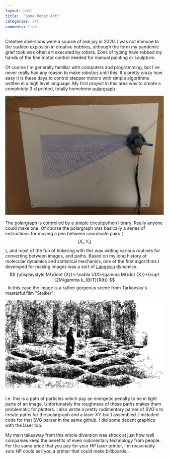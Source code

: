 ```yaml
---
layout: post
title:  "Some Robot Art"
categories: art
comments: true
---
```


Creative diversions were a source of real joy in 2020. I was not immune to the sudden explosion in creative hobbies, although the form my pandemic grief took was often art executed by robots. Eons of typing have robbed my hands of the fine motor control needed for manual painting or sculpture.

Of course I'm generally familiar with computers and programming, but I've never really had any reason to make robotics until this. It's pretty crazy how easy it is these days to control stepper motors with simple algorithms written in a high level language. My first project in this area was to create a completely 3-d printed, totally homebrew [polargraph](https://github.com/jparkhill/python_polargraph).

![polargraph](/assets/polargraph.jpg)

The polargraph is controlled by a simple circuitpython library. Really anyone could make one. Of course the polargraph was basically a series of instructions for moving a pen between coordinate pairs ($$ \{X_t, Y_t\}$$), and most of the fun of tinkering with this was writing various routines for converting between images, and paths. Based on my long history of molecular dynamics and statistical mechanics, one of the first algorithms I developed for making images was a sort of [Langevin](https://en.wikipedia.org/wiki/Langevin_dynamics) dynamics. $$ {\displaystyle M{\ddot {X}}=-\nabla U(X)-\gamma M{\dot {X}}+{\sqrt {2M\gamma k_{B}T}}R(t)} $$. In this case the image is a rather gorgeous scene from Tarkovsky's masterful film "Stalker":

![anneal](/assets/StalkerII.png)

I.e. this is a path of particles which pay an energetic penalty to be in light parts of an image. Unfortunately the roughness of these paths makes them problematic for plotters. I also wrote a pretty rudimentary parser of SVG's to create paths for the polargraph and a laser XY-bot I assembled. I included code for that SVG parser in the same github. I did some decent graphics with the laser too.

My main takeaway from this whole diversion was shock at just how well companies keep the benefits of even rudimentary technology from people. For the same price that you pay for your HP laser printer, I'm reasonably sure HP could sell you a printer that could make billboards...
